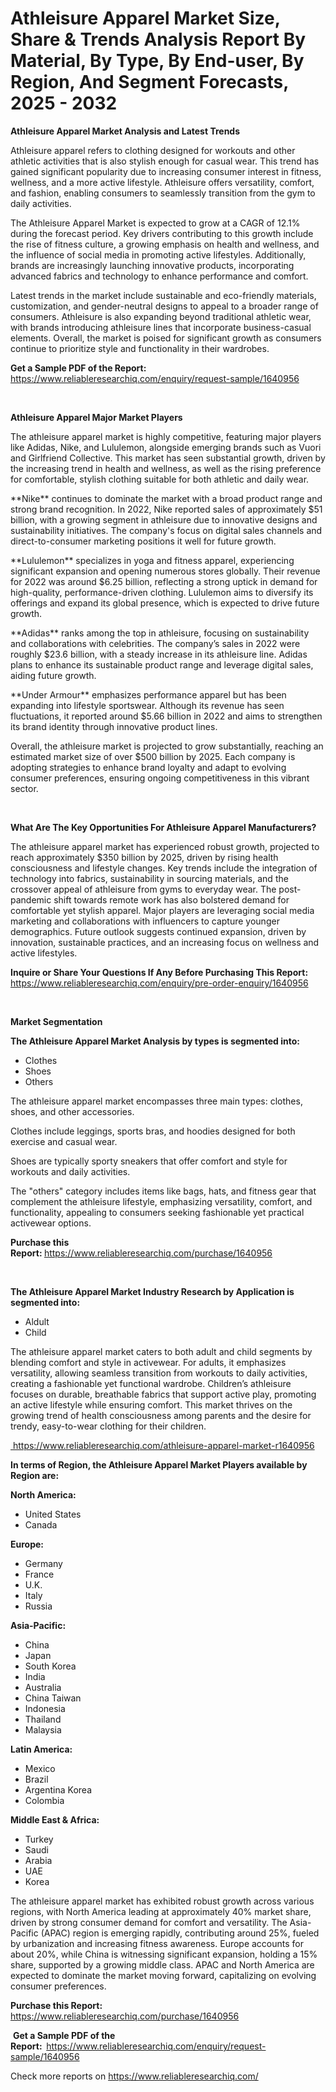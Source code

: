 <p><h1>Athleisure Apparel Market Size, Share & Trends Analysis Report By Material, By Type, By End-user, By Region, And Segment Forecasts, 2025 - 2032</h1></p><p><strong>Athleisure Apparel Market Analysis and Latest Trends</strong></p>
<p><p>Athleisure apparel refers to clothing designed for workouts and other athletic activities that is also stylish enough for casual wear. This trend has gained significant popularity due to increasing consumer interest in fitness, wellness, and a more active lifestyle. Athleisure offers versatility, comfort, and fashion, enabling consumers to seamlessly transition from the gym to daily activities.</p><p>The Athleisure Apparel Market is expected to grow at a CAGR of 12.1% during the forecast period. Key drivers contributing to this growth include the rise of fitness culture, a growing emphasis on health and wellness, and the influence of social media in promoting active lifestyles. Additionally, brands are increasingly launching innovative products, incorporating advanced fabrics and technology to enhance performance and comfort.</p><p>Latest trends in the market include sustainable and eco-friendly materials, customization, and gender-neutral designs to appeal to a broader range of consumers. Athleisure is also expanding beyond traditional athletic wear, with brands introducing athleisure lines that incorporate business-casual elements. Overall, the market is poised for significant growth as consumers continue to prioritize style and functionality in their wardrobes.</p></p>
<p><strong>Get a Sample PDF of the Report:&nbsp;</strong> <a href="https://www.reliableresearchiq.com/enquiry/request-sample/1640956?utm_campaign=2117&utm_medium=2&utm_source=Github&utm_content=ia&utm_term=09022025&utm_id=athleisure-apparel">https://www.reliableresearchiq.com/enquiry/request-sample/1640956</a></p>
<p>&nbsp;</p>
<p><strong>Athleisure Apparel Major Market Players</strong></p>
<p><p>The athleisure apparel market is highly competitive, featuring major players like Adidas, Nike, and Lululemon, alongside emerging brands such as Vuori and Girlfriend Collective. This market has seen substantial growth, driven by the increasing trend in health and wellness, as well as the rising preference for comfortable, stylish clothing suitable for both athletic and daily wear.</p><p>**Nike** continues to dominate the market with a broad product range and strong brand recognition. In 2022, Nike reported sales of approximately $51 billion, with a growing segment in athleisure due to innovative designs and sustainability initiatives. The company's focus on digital sales channels and direct-to-consumer marketing positions it well for future growth.</p><p>**Lululemon** specializes in yoga and fitness apparel, experiencing significant expansion and opening numerous stores globally. Their revenue for 2022 was around $6.25 billion, reflecting a strong uptick in demand for high-quality, performance-driven clothing. Lululemon aims to diversify its offerings and expand its global presence, which is expected to drive future growth.</p><p>**Adidas** ranks among the top in athleisure, focusing on sustainability and collaborations with celebrities. The company’s sales in 2022 were roughly $23.6 billion, with a steady increase in its athleisure line. Adidas plans to enhance its sustainable product range and leverage digital sales, aiding future growth.</p><p>**Under Armour** emphasizes performance apparel but has been expanding into lifestyle sportswear. Although its revenue has seen fluctuations, it reported around $5.66 billion in 2022 and aims to strengthen its brand identity through innovative product lines.</p><p>Overall, the athleisure market is projected to grow substantially, reaching an estimated market size of over $500 billion by 2025. Each company is adopting strategies to enhance brand loyalty and adapt to evolving consumer preferences, ensuring ongoing competitiveness in this vibrant sector.</p></p>
<p>&nbsp;</p>
<p><strong>What Are The Key Opportunities For Athleisure Apparel Manufacturers?</strong></p>
<p><p>The athleisure apparel market has experienced robust growth, projected to reach approximately $350 billion by 2025, driven by rising health consciousness and lifestyle changes. Key trends include the integration of technology into fabrics, sustainability in sourcing materials, and the crossover appeal of athleisure from gyms to everyday wear. The post-pandemic shift towards remote work has also bolstered demand for comfortable yet stylish apparel. Major players are leveraging social media marketing and collaborations with influencers to capture younger demographics. Future outlook suggests continued expansion, driven by innovation, sustainable practices, and an increasing focus on wellness and active lifestyles.</p></p>
<p><strong>Inquire or Share Your Questions If Any Before Purchasing This Report:</strong> <a href="https://www.reliableresearchiq.com/enquiry/pre-order-enquiry/1640956?utm_campaign=2117&utm_medium=2&utm_source=Github&utm_content=ia&utm_term=09022025&utm_id=athleisure-apparel">https://www.reliableresearchiq.com/enquiry/pre-order-enquiry/1640956</a></p>
<p>&nbsp;</p>
<p><strong>Market Segmentation</strong></p>
<p><strong>The Athleisure Apparel Market Analysis by types is segmented into:</strong></p>
<p><ul><li>Clothes</li><li>Shoes</li><li>Others</li></ul></p>
<p><p>The athleisure apparel market encompasses three main types: clothes, shoes, and other accessories. </p><p>Clothes include leggings, sports bras, and hoodies designed for both exercise and casual wear. </p><p>Shoes are typically sporty sneakers that offer comfort and style for workouts and daily activities. </p><p>The "others" category includes items like bags, hats, and fitness gear that complement the athleisure lifestyle, emphasizing versatility, comfort, and functionality, appealing to consumers seeking fashionable yet practical activewear options.</p></p>
<p><strong>Purchase this Report:&nbsp;</strong><a href="https://www.reliableresearchiq.com/purchase/1640956?utm_campaign=2117&utm_medium=2&utm_source=Github&utm_content=ia&utm_term=09022025&utm_id=athleisure-apparel">https://www.reliableresearchiq.com/purchase/1640956</a></p>
<p>&nbsp;</p>
<p><strong>The Athleisure Apparel Market Industry Research by Application is segmented into:</strong></p>
<p><ul><li>Aldult</li><li>Child</li></ul></p>
<p><p>The athleisure apparel market caters to both adult and child segments by blending comfort and style in activewear. For adults, it emphasizes versatility, allowing seamless transition from workouts to daily activities, creating a fashionable yet functional wardrobe. Children’s athleisure focuses on durable, breathable fabrics that support active play, promoting an active lifestyle while ensuring comfort. This market thrives on the growing trend of health consciousness among parents and the desire for trendy, easy-to-wear clothing for their children.</p></p>
<p><a href="https://www.reliableresearchiq.com/athleisure-apparel-market-r1640956?utm_campaign=2117&utm_medium=2&utm_source=Github&utm_content=ia&utm_term=09022025&utm_id=athleisure-apparel">&nbsp;https://www.reliableresearchiq.com/athleisure-apparel-market-r1640956</a></p>
<p><strong>In terms of Region, the Athleisure Apparel Market Players available by Region are:</strong></p>
<p>
    <p> <strong> North America: </strong>
        <ul>
            <li>United States</li>
            <li>Canada</li>
        </ul>
        </p> 
    <p> <strong> Europe: </strong>
        <ul>
            <li>Germany</li>
            <li>France</li>
            <li>U.K.</li>
            <li>Italy</li>
            <li>Russia</li>
        </ul>
        </p> 
    <p> <strong> Asia-Pacific: </strong>
        <ul>
            <li>China</li>
            <li>Japan</li>
            <li>South Korea</li>
            <li>India</li>
            <li>Australia</li>
            <li>China Taiwan</li>
            <li>Indonesia</li>
            <li>Thailand</li>
            <li>Malaysia</li>
        </ul>
        </p> 
    <p> <strong> Latin America: </strong>
        <ul>
            <li>Mexico</li>
            <li>Brazil</li>
            <li>Argentina Korea</li>
            <li>Colombia</li>
        </ul>
        </p> 
    <p> <strong> Middle East & Africa: </strong>
        <ul>
            <li>Turkey</li>
            <li>Saudi</li>
            <li>Arabia</li>
            <li>UAE</li>
            <li>Korea</li>
        </ul>
    </p>
    </p>
<p><p>The athleisure apparel market has exhibited robust growth across various regions, with North America leading at approximately 40% market share, driven by strong consumer demand for comfort and versatility. The Asia-Pacific (APAC) region is emerging rapidly, contributing around 25%, fueled by urbanization and increasing fitness awareness. Europe accounts for about 20%, while China is witnessing significant expansion, holding a 15% share, supported by a growing middle class. APAC and North America are expected to dominate the market moving forward, capitalizing on evolving consumer preferences.</p></p>
<p><strong>Purchase this Report: </strong><a href="https://www.reliableresearchiq.com/purchase/1640956?utm_campaign=2117&utm_medium=2&utm_source=Github&utm_content=ia&utm_term=09022025&utm_id=athleisure-apparel">https://www.reliableresearchiq.com/purchase/1640956</a></p>
<p>&nbsp;<strong>Get a Sample PDF of the Report:&nbsp;&nbsp;</strong><a href="https://www.reliableresearchiq.com/enquiry/request-sample/1640956?utm_campaign=2117&utm_medium=2&utm_source=Github&utm_content=ia&utm_term=09022025&utm_id=athleisure-apparel">https://www.reliableresearchiq.com/enquiry/request-sample/1640956</a></p>
<p><strong></strong></p>
<p>Check more reports on <a href="https://www.reliableresearchiq.com/?utm_campaign=2117&utm_medium=2&utm_source=Github&utm_content=ia&utm_term=09022025&utm_id=athleisure-apparel">https://www.reliableresearchiq.com/</a></p>